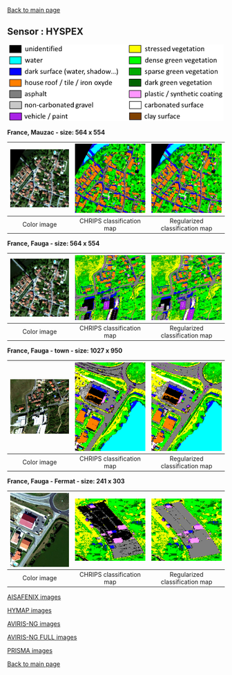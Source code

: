 [Back to main page](index.md)

## Sensor : HYSPEX

<p align="center">
<img src="Complements/Legende_classif_ligne_v2.png" width="500" />
</p>

**France, Mauzac  -  size: 564 x 554**

<img src="Images/HYSPEX/Mauzac/Hyspex_MauzacMasque_00_IMAGE.jpg" width="270" /> | <img src="Images/HYSPEX/Mauzac/HYSPEX_Mauzac_01_CLASSIF.png" width="270" /> | <img src="Images/HYSPEX/Mauzac/HYSPEX_Mauzac_02_REGUL.png" width="270" />
:-: | :-: | :-:
Color image | CHRIPS classification map | Regularized classification map

**France, Fauga  -  size: 564 x 554**

<img src="Images/HYSPEX/Mauzac/HYSPEX_Mauzac_00_IMAGE.png" width="270" /> | <img src="Images/HYSPEX/Fauga08_NORD/HYSPEX_Fauga08_NORD_01_CLASSIF.png" width="270" /> | <img src="Images/HYSPEX/Fauga08_NORD/HYSPEX_Fauga08_NORD_02_REGUL.png" width="270" />
:-: | :-: | :-:
Color image | CHRIPS classification map | Regularized classification map

**France, Fauga - town  -  size: 1027 x 950**

<img src="Images/HYSPEX/Fauga08_NORD/HYSPEX_Fauga08_NORD_00_IMAGE.png" width="270" /> | <img src="Images/HYSPEX/Fauga_town_XC/HYSPEX_Fauga_Town_Denoised_01_CLASSIF.png" width="270" /> | <img src="Images/HYSPEX/Fauga_town_XC/HYSPEX_Fauga_Town_Denoised_02_REGUL.png" width="270" />
:-: | :-: | :-:
Color image | CHRIPS classification map | Regularized classification map

**France, Fauga - Fermat  -  size: 241 x 303**

<img src="Images/HYSPEX/Fauga_town_XC/HYSPEX_Fauga_Town_Denoised_00_IMAGE.png" width="270" /> | <img src="Images/HYSPEX/Fermat/HYSPEX_Fermat_01_CLASSIF.png" width="270" /> | <img src="Images/HYSPEX/Fermat/HYSPEX_Fermat_02_REGUL.png" width="270" />
:-: | :-: | :-:
Color image | CHRIPS classification map | Regularized classification map

[AISAFENIX images](visu_images_AISAFENIX.md)

[HYMAP images](visu_images_HYMAP.md)

[AVIRIS-NG images](visu_images_AVIRIS-NG.md)

[AVIRIS-NG FULL images](visu_images_BIG-IMAGE.md)

[PRISMA images](visu_images_PRISMA.md)

[Back to main page](index.md)


